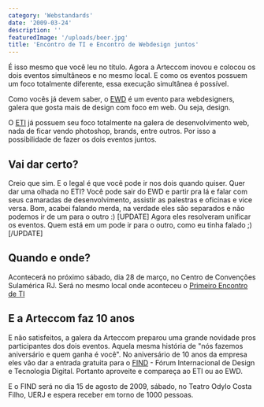 ```yaml
---
category: 'Webstandards'
date: '2009-03-24'
description: ''
featuredImage: '/uploads/beer.jpg'
title: 'Encontro de TI e Encontro de Webdesign juntos'
---
```


É isso mesmo que você leu no título. Agora a Arteccom inovou e colocou os dois eventos simultâneos e no mesmo local. E como os eventos possuem um foco totalmente diferente, essa execução simultânea é possível.

Como vocês já devem saber, o [EWD](http://www.encontrodewebdesign.com.br) é um evento para webdesigners, galera que gosta mais de design com foco em web. Ou seja, design.

O [ETI](http://www.encontrodeti.com.br/eti-02/) já possuem seu foco totalmente na galera de desenvolvimento web, nada de ficar vendo photoshop, brands, entre outros. Por isso a possibilidade de fazer os dois eventos juntos.

## Vai dar certo?

Creio que sim. E o legal é que você pode ir nos dois quando quiser. Quer dar uma olhada no ETI? Você pode sair do EWD e partir pra lá e falar com seus camaradas de desenvolvimento, assistir as palestras e oficinas e vice versa. Bom, acabei falando merda, na verdade eles são separados e não podemos ir de um para o outro :) \[UPDATE\] Agora eles resolveram unificar os eventos. Quem está em um pode ir para o outro, como eu tinha falado ;) \[/UPDATE\]

## Quando e onde?

Acontecerá no próximo sábado, dia 28 de março, no Centro de Convenções Sulamérica RJ. Será no mesmo local onde aconteceu o [Primeiro Encontro de TI](/eti-encontro-de-tecnologia-da-informacao)

## E a Arteccom faz 10 anos

E não satisfeitos, a galera da Arteccom preparou uma grande novidade pros participantes dos dois eventos. Aquela mesma história de "nós fazemos aniversário e quem ganha é você". No aniversário de 10 anos da empresa eles vão dar a entrada gratuita para o [FIND](http://www.find.com.br) - Fórum Internacional de Design e Tecnologia Digital. Portanto aproveite e compareça ao ETI ou ao EWD.

E o FIND será no dia 15 de agosto de 2009, sábado, no Teatro Odylo Costa Filho, UERJ e espera receber em torno de 1000 pessoas.
